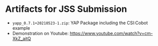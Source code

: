 # Artifacts for JSS Submission

 * `yapp_0.7.1+20210523-1.zip`: YAP Package including the CSI:Cobot example 
 * Demonstration on Youtube: https://www.youtube.com/watch?v=cm-XkZ_aitQ
